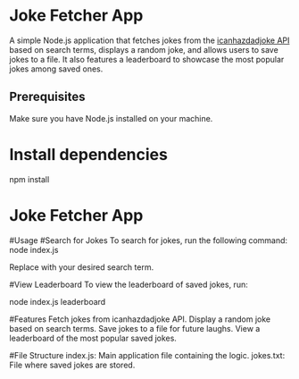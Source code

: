 # Joke Fetcher App

A simple Node.js application that fetches jokes from the [icanhazdadjoke API](https://icanhazdadjoke.com/) based on search terms, displays a random joke, and allows users to save jokes to a file. It also features a leaderboard to showcase the most popular jokes among saved ones.

## Prerequisites

Make sure you have Node.js installed on your machine.


# Install dependencies
npm install




# Joke Fetcher App




#Usage
#Search for Jokes
To search for jokes, run the following command:
node index.js <searchTerm>

Replace <searchTerm> with your desired search term.

#View Leaderboard
To view the leaderboard of saved jokes, run:

node index.js leaderboard


#Features
Fetch jokes from icanhazdadjoke API.
Display a random joke based on search terms.
Save jokes to a file for future laughs.
View a leaderboard of the most popular saved jokes.

#File Structure
index.js: Main application file containing the logic.
jokes.txt: File where saved jokes are stored.